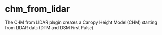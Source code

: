 # chm_from_lidar
The CHM from LIDAR plugin creates a Canopy Height Model (CHM) starting from LIDAR data (DTM and DSM First Pulse)
